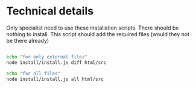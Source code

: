 
# Technical details 

Only specialist need to use these installation scripts.
There should be nothing to install.
This script should add the required files (would they not be there already)

```zsh

echo "for only external files"
node install/install.js diff html/src

echo "for all files"
node install/install.js all html/src

```

